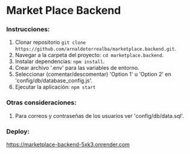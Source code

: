 # Market Place Backend

### Instrucciones:

1. Clonar repositorio `git clone https://github.com/arnaldotorrealba/marketplace.backend.git`.
2. Navegar a la carpeta del proyecto: `cd marketplace.backend`.
3. Instalar dependencias: `npm install`.
4. Crear archivo '.env' para las variables de entorno.
5. Seleccionar (comentar/descomentar) 'Option 1' u 'Option 2' en 'config/db/database_config.js'.
6. Ejecutar la aplicación: `npm start`

### Otras consideraciones:

1. Para correos y contraseñas de los usuarios ver 'config/db/data.sql'.

### Deploy:

https://marketplace-backend-5xk3.onrender.com
